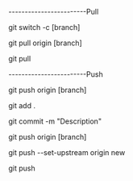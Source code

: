 ------------------------Pull

git switch -c [branch]

git pull origin [branch]

git pull


------------------------Push

git push origin [branch]

git add .

git commit -m "Description"

git push origin [branch]

git push --set-upstream origin new

git push


